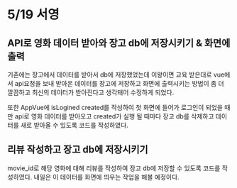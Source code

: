 # 5/19 서영

## API로 영화 데이터 받아와 장고 db에 저장시키기 & 화면에 출력

기존에는 장고에서 데이터를 받아서 db에 저장했었는데 이왕이면 교육 받은대로 vue에서 api요청을 보내 받아온 데이터를 장고에 저장하고 화면에 출력시키는 방법이 좀 더 깔끔하고 최신의 데이터가 받아진다고 생각돼어 수정하게 되었다.

또한 AppVue에 isLogined created를 작성하여 첫 화면에 들어가 로그인이 되었을 때만 api로 영화 데이터를 받아오고 created가 실행 될 때마다 장고 db를 삭제하고 데이터를 새로 받아올 수 있도록 코드를 작성하였다.

## 리뷰 작성하고 장고 db에 저장시키기

movie_id로 해당 영화에 대해 리뷰를 작성하여 장고 db에 저장할 수 있도록 코드를 작성하였다. 내일은 이 데이터를 화면에 띄우는 작업을 해볼 예정이다.
